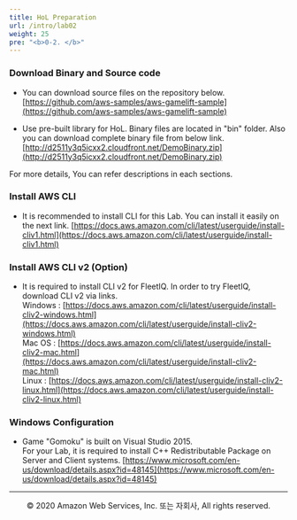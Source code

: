 ```yaml
---
title: HoL Preparation
url: /intro/lab02
weight: 25
pre: "<b>0-2. </b>"
---
```


### Download Binary and Source code

* You can download source files on the repository below.    
[https://github.com/aws-samples/aws-gamelift-sample](https://github.com/aws-samples/aws-gamelift-sample)

* Use pre-built library for HoL. Binary files are located in "bin" folder. Also you can download complete binary file from below link.
[http://d2511y3q5icxx2.cloudfront.net/DemoBinary.zip](http://d2511y3q5icxx2.cloudfront.net/DemoBinary.zip)

For more details, You can refer descriptions in each sections.


### Install AWS CLI

* It is recommended to install CLI for this Lab. You can install it easily on the next link.
[https://docs.aws.amazon.com/cli/latest/userguide/install-cliv1.html](https://docs.aws.amazon.com/cli/latest/userguide/install-cliv1.html)

### Install AWS CLI v2 (Option)

* It is required to install CLI v2 for FleetIQ. In order to try FleetIQ, download CLI v2 via links.    
Windows : [https://docs.aws.amazon.com/cli/latest/userguide/install-cliv2-windows.html](https://docs.aws.amazon.com/cli/latest/userguide/install-cliv2-windows.html)    
Mac OS : [https://docs.aws.amazon.com/cli/latest/userguide/install-cliv2-mac.html](https://docs.aws.amazon.com/cli/latest/userguide/install-cliv2-mac.html)    
Linux : [https://docs.aws.amazon.com/cli/latest/userguide/install-cliv2-linux.html](https://docs.aws.amazon.com/cli/latest/userguide/install-cliv2-linux.html)


### Windows Configuration

* Game "Gomoku" is built on Visual Studio 2015.    
For your Lab, it is required to install C++ Redistributable Package on Server and Client systems.
[https://www.microsoft.com/en-us/download/details.aspx?id=48145](https://www.microsoft.com/en-us/download/details.aspx?id=48145)

---
<p align="center">
© 2020 Amazon Web Services, Inc. 또는 자회사, All rights reserved.
</p>
